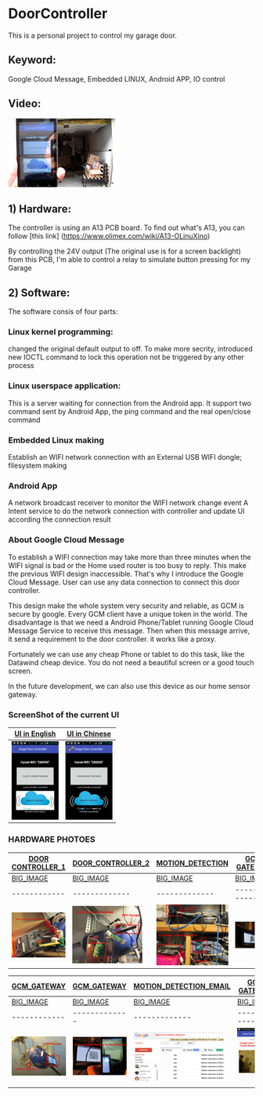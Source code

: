 # DoorController
This is a personal project to control my garage door. 
## Keyword: 
Google Cloud Message, Embedded LINUX, Android APP, IO control 
## Video: 
[![VIDEO](https://github.com/PeishengYE/DoorController/blob/master/docs/Garage_door_testing_0000.png)](https://www.youtube.com/watch?v=-v5WE888Jag)
## 1) Hardware:
The controller is using an A13 PCB board. To find out what's A13, you can follow [this link]
(https://www.olimex.com/wiki/A13-OLinuXino)  

By controlling the  24V output (The original use is for a screen backlight) from this PCB,
I'm able to control a relay to simulate button pressing for my Garage

## 2) Software:
The software consis of four parts: 

### Linux kernel programming: 
   changed the original default output to off. To make more secrity, 
   introduced new IOCTL command to lock this operation not be triggered by any other process 

### Linux userspace application: 
   This is a server waiting for connection from the Android app. It support two command sent by Android App, 
   the ping command and the real open/close command 
   
### Embedded Linux making 
   Establish an WIFI network connection with an External USB WIFI dongle; 
   filesystem making

### Android App
   A network broadcast receiver to monitor the WIFI network change event
   A Intent service to do the network connection with controller and update UI according the connection result


###  About Google Cloud Message 
   To establish a WIFI connection may take more than three minutes when the WIFI signal is bad or the Home used router is too busy to reply.    This make the previous WIFI design inaccessible. That's why I introduce the Google Cloud Message. User can use any data connection to connect this door controller. 
   
   This design make the whole system very security and reliable, as GCM is secure by google.  Every GCM client have a unique token in the world.  The disadvantage is that we need a Android Phone/Tablet running Google Cloud Message Service to receive this message. Then when this message arrive, it send a requirement to the door controller. it works like a proxy.

Fortunately we can use any cheap Phone or tablet to do this task, like the Datawind cheap device. You do not need a beautiful screen or  a good touch screen. 

   In the future development, we can also use this device as our home sensor gateway. 

###  ScreenShot of the current UI 
[UI in English](https://github.com/PeishengYE/DoorController/blob/master/docs/Ui_doorController_003.png)| [UI in Chinese](https://github.com/PeishengYE/DoorController/blob/master/docs/Ui_doorController_001.png)
------------ | -------------
![UI in English](https://github.com/PeishengYE/DoorController/blob/master/docs/small/Ui_doorController_003.png)| ![UI in Chinese](https://github.com/PeishengYE/DoorController/blob/master/docs/small/Ui_doorController_001.png)

###  HARDWARE PHOTOES 
[DOOR CONTROLLER_1](https://github.com/PeishengYE/DoorController/blob/master/docs/A13_door_controller_switch_board_000_.JPG)| [DOOR_CONTROLLER_2](https://github.com/PeishengYE/DoorController/blob/master/docs/A13_door_controller_switch_board_001_.JPG)| [MOTION_DETECTION](https://github.com/PeishengYE/DoorController/blob/master/docs/A13_motion_detection_board_000_.JPG)| [GCM GATEWAY](https://github.com/PeishengYE/DoorController/blob/master/docs/Google_Cloud_message_gateway_000_.JPG)
------------ | ------------- | ------------- | -------------
[BIG_IMAGE](https://github.com/PeishengYE/DoorController/blob/master/docs/A13_door_controller_switch_board_000_.JPG)| [BIG_IMAGE](https://github.com/PeishengYE/DoorController/blob/master/docs/A13_door_controller_switch_board_001_.JPG)| [BIG_IMAGE](https://github.com/PeishengYE/DoorController/blob/master/docs/A13_motion_detection_board_000_.JPG)| [BIG_IMAGE](https://github.com/PeishengYE/DoorController/blob/master/docs/Google_Cloud_message_gateway_000_.JPG)
------------ | ------------- | ------------- | -------------
![DOOR CONTROLLER_1](https://github.com/PeishengYE/DoorController/blob/master/docs/small/A13_door_controller_switch_board_000_.JPG)| ![DOOR_CONTROLLER_2](https://github.com/PeishengYE/DoorController/blob/master/docs/small/A13_door_controller_switch_board_001_.JPG)| ![MOTION_DETECTION](https://github.com/PeishengYE/DoorController/blob/master/docs/small/A13_motion_detection_board_000_.JPG)| ![GCM GATEWAY](https://github.com/PeishengYE/DoorController/blob/master/docs/small/Google_Cloud_message_gateway_000_.JPG)

[GCM_GATEWAY](https://github.com/PeishengYE/DoorController/blob/master/docs/Google_Cloud_message_gateway_001_.JPG)| [GCM_GATEWAY](https://github.com/PeishengYE/DoorController/blob/master/docs/Google_Cloud_message_gateway_002.JPG)| [MOTION_DETECTION_EMAIL](https://github.com/PeishengYE/DoorController/blob/master/docs/motion_detected_by_mail_000.png)| [GCM GATEWAY](https://github.com/PeishengYE/DoorController/blob/master/docs/remote_image_recevied.png)
------------ | ------------- | ------------- | -------------
[BIG_IMAGE](https://github.com/PeishengYE/DoorController/blob/master/docs/Google_Cloud_message_gateway_001_.JPG)| [BIG_IMAGE](https://github.com/PeishengYE/DoorController/blob/master/docs/Google_Cloud_message_gateway_002.JPG)| [BIG_IMAGE](https://github.com/PeishengYE/DoorController/blob/master/docs/motion_detected_by_mail_000.png)| [BIG_IMAGE](https://github.com/PeishengYE/DoorController/blob/master/docs/remote_image_recevied.png)
------------ | ------------- | ------------- | -------------
![GCM_GATEWAY](https://github.com/PeishengYE/DoorController/blob/master/docs/small/Google_Cloud_message_gateway_001_.JPG)| ![GCM_GATEWAY](https://github.com/PeishengYE/DoorController/blob/master/docs/small/Google_Cloud_message_gateway_002.JPG)| ![MOTION_DETECTION_EMAIL](https://github.com/PeishengYE/DoorController/blob/master/docs/small/motion_detected_by_mail_000.png)| ![GCM GATEWAY](https://github.com/PeishengYE/DoorController/blob/master/docs/small/remote_image_recevied.png)

